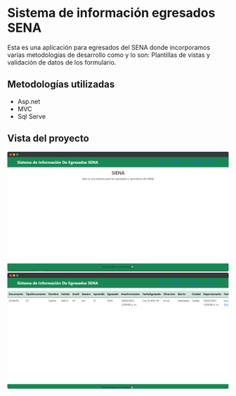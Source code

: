 # Sistema de información egresados SENA

Esta es una aplicación para egresados del SENA donde incorporamos varias metodologías de desarrollo como y lo son: Plantillas de vistas y validación de datos de los formulario.

## Metodologías utilizadas

- Asp.net
- MVC
- Sql Serve

## Vista del proyecto

![Home!](Images/inicio.png)
![Details!](Images/Registrados.png)
